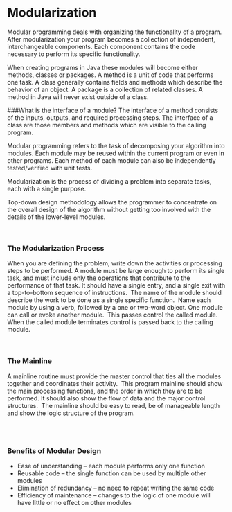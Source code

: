 # Modularization

Modular programming deals with organizing the functionality of a program. After modularization your program becomes a collection of independent, interchangeable components. Each component contains the code necessary to perform its specific functionality. 

When creating programs in Java these modules will become either methods, classes or packages. A method is a unit of code that performs one task. A class generally contains fields and methods which describe the behavior of an object. A package is a collection of related classes. A method in Java will never exist outside of a class.

###What is the interface of a module?
The interface of a method consists of the inputs, outputs, and required processing steps. The interface of a class are those members and methods which are visible to the calling program.

Modular programming refers to the task of decomposing your algorithm into modules. Each module may be reused within the current program or even in other programs. Each method of each module can also be independently tested/verified with unit tests.


<p>Modularization is the process of dividing a problem into separate tasks, each with a single purpose.&nbsp;</p>
<p>Top-down design methodology allows the programmer to concentrate on the overall design of the algorithm without getting too involved with the details of the lower-level modules.&nbsp;&nbsp;&nbsp;</p>
<p>&nbsp;</p>
<h3>The Modularization Process</h3>
<p>When you are defining the problem, write down the activities or processing steps to be performed.&nbsp;A module must be large enough to perform its single task, and must include only the operations that contribute to the performance of that task.&nbsp;It should have a single entry, and a single exit with a top-to-bottom sequence of instructions. &nbsp;The name of the module should describe the work to be done as a single specific function.&nbsp; Name each module by using a verb, followed by a one or two-word object.&nbsp;One module can call or evoke another module.&nbsp; This passes control the called module.&nbsp; When the called module terminates control is passed back to the calling module.</p>
<p>&nbsp;</p>
<h3>The Mainline</h3>
<p>A mainline routine must provide the master control that ties all the modules together and coordinates their activity. &nbsp;This program mainline should show the main processing functions, and the order in which they are to be performed.&nbsp;It should also show the flow of data and the major control structures. &nbsp;The mainline should be easy to read, be of manageable length and show the logic structure of the program.</p>
<h6>&nbsp;</h6>
<h3>Benefits of Modular Design</h3>
<ul>
<li>Ease of understanding &ndash; each module performs only one function</li>
<li>Reusable code &ndash; the single function can be used by multiple other modules</li>
<li>Elimination of redundancy &ndash; no need to repeat writing the same code</li>
<li>Efficiency of maintenance &ndash; changes to the logic of one module will have little or no effect on other modules</li>
</ul>
<p>&nbsp;</p>